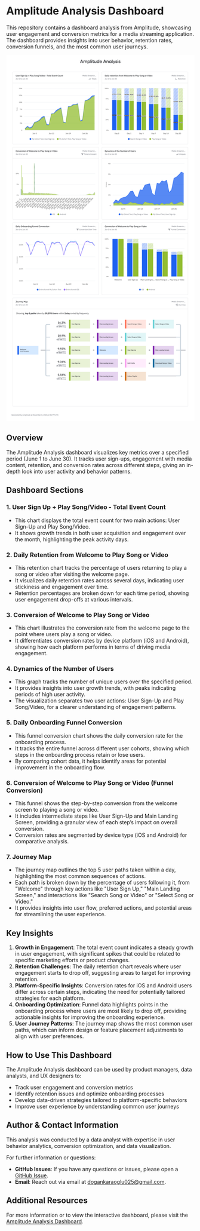 # Amplitude Analysis Dashboard

This repository contains a dashboard analysis from Amplitude, showcasing user engagement and conversion metrics for a media streaming application. The dashboard provides insights into user behavior, retention rates, conversion funnels, and the most common user journeys.

![Amplitude Analysis Dashboard](https://github.com/Necodk/Data-Analysis-Projects/blob/main/Amplitude/Amplitude%20Analysis.png)

## Overview

The Amplitude Analysis dashboard visualizes key metrics over a specified period (June 1 to June 30). It tracks user sign-ups, engagement with media content, retention, and conversion rates across different steps, giving an in-depth look into user activity and behavior patterns.

## Dashboard Sections

### 1. **User Sign Up + Play Song/Video - Total Event Count**
   - This chart displays the total event count for two main actions: User Sign-Up and Play Song/Video.
   - It shows growth trends in both user acquisition and engagement over the month, highlighting the peak activity days.

### 2. **Daily Retention from Welcome to Play Song or Video**
   - This retention chart tracks the percentage of users returning to play a song or video after visiting the welcome page.
   - It visualizes daily retention rates across several days, indicating user stickiness and engagement over time.
   - Retention percentages are broken down for each time period, showing user engagement drop-offs at various intervals.

### 3. **Conversion of Welcome to Play Song or Video**
   - This chart illustrates the conversion rate from the welcome page to the point where users play a song or video.
   - It differentiates conversion rates by device platform (iOS and Android), showing how each platform performs in terms of driving media engagement.

### 4. **Dynamics of the Number of Users**
   - This graph tracks the number of unique users over the specified period.
   - It provides insights into user growth trends, with peaks indicating periods of high user activity.
   - The visualization separates two user actions: User Sign-Up and Play Song/Video, for a clearer understanding of engagement patterns.

### 5. **Daily Onboarding Funnel Conversion**
   - This funnel conversion chart shows the daily conversion rate for the onboarding process.
   - It tracks the entire funnel across different user cohorts, showing which steps in the onboarding process retain or lose users.
   - By comparing cohort data, it helps identify areas for potential improvement in the onboarding flow.

### 6. **Conversion of Welcome to Play Song or Video (Funnel Conversion)**
   - This funnel shows the step-by-step conversion from the welcome screen to playing a song or video.
   - It includes intermediate steps like User Sign-Up and Main Landing Screen, providing a granular view of each step’s impact on overall conversion.
   - Conversion rates are segmented by device type (iOS and Android) for comparative analysis.

### 7. **Journey Map**
   - The journey map outlines the top 5 user paths taken within a day, highlighting the most common sequences of actions.
   - Each path is broken down by the percentage of users following it, from "Welcome" through key actions like "User Sign Up," "Main Landing Screen," and interactions like "Search Song or Video" or "Select Song or Video."
   - It provides insights into user flow, preferred actions, and potential areas for streamlining the user experience.

## Key Insights

1. **Growth in Engagement**: The total event count indicates a steady growth in user engagement, with significant spikes that could be related to specific marketing efforts or product changes.
2. **Retention Challenges**: The daily retention chart reveals where user engagement starts to drop off, suggesting areas to target for improving retention.
3. **Platform-Specific Insights**: Conversion rates for iOS and Android users differ across certain steps, indicating the need for potentially tailored strategies for each platform.
4. **Onboarding Optimization**: Funnel data highlights points in the onboarding process where users are most likely to drop off, providing actionable insights for improving the onboarding experience.
5. **User Journey Patterns**: The journey map shows the most common user paths, which can inform design or feature placement adjustments to align with user preferences.

## How to Use This Dashboard

The Amplitude Analysis dashboard can be used by product managers, data analysts, and UX designers to:
- Track user engagement and conversion metrics
- Identify retention issues and optimize onboarding processes
- Develop data-driven strategies tailored to platform-specific behaviors
- Improve user experience by understanding common user journeys

## Author & Contact Information

This analysis was conducted by a data analyst with expertise in user behavior analytics, conversion optimization, and data visualization.

For further information or questions:
- **GitHub Issues**: If you have any questions or issues, please open a [GitHub Issue](https://github.com/Necodk/Data-Analysis-Projects/issues).
- **Email**: Reach out via email at [dogankaraoglu025@gmail.com](mailto:dogankaraoglu025@gmail.com).

## Additional Resources

For more information or to view the interactive dashboard, please visit the [Amplitude Analysis Dashboard](https://app.amplitude.com/analytics/demo/dashboard/pu918z73?source=copy+url).
